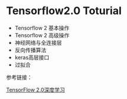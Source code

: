 # Tensorflow2.0 Toturial
- Tensorflow 2 基本操作
- Tensorflow 2 高级操作
- 神经网络与全连接层
- 反向传播算法
- keras高层接口
- 过拟合





参考链接：

[TensorFlow 2.0深度学习](https://github.com/dragen1860/Deep-Learning-with-TensorFlow-book)

